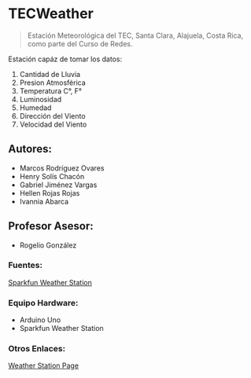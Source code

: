 # TECWeather
> Estación Meteorológica del TEC, Santa Clara, Alajuela, Costa Rica, como parte del Curso de Redes.

Estación capáz de tomar los datos:

1. Cantidad de Lluvia
2. Presion Atmosférica
3. Temperatura C°, F°
4. Luminosidad
5. Humedad
6. Dirección del Viento
7. Velocidad del Viento

## Autores:
 - Marcos Rodríguez Ovares
 - Henry Solís Chacón
 - Gabriel Jiménez Vargas
 - Hellen Rojas Rojas
 - Ivannia Abarca
 
## Profesor Asesor:
 - Rogelio González
 
 
### Fuentes: 
 [Sparkfun Weather Station](https://learn.sparkfun.com/tutorials/weather-shield-hookup-guide)
 
### Equipo Hardware:
 
 - Arduino Uno
 - Sparkfun Weather Station
 
### Otros Enlaces:
 [Weather Station Page](http://54.218.29.64/#/measures)
